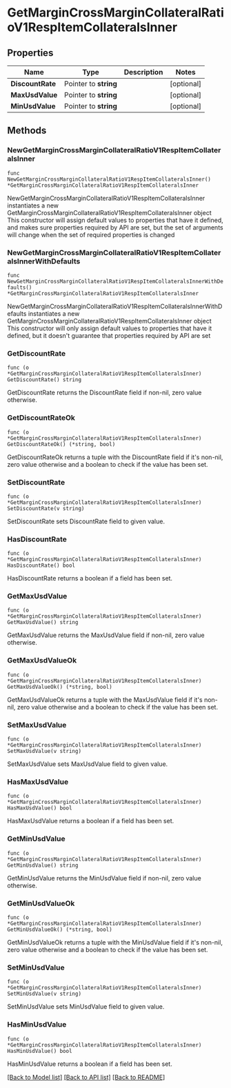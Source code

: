 # GetMarginCrossMarginCollateralRatioV1RespItemCollateralsInner

## Properties

Name | Type | Description | Notes
------------ | ------------- | ------------- | -------------
**DiscountRate** | Pointer to **string** |  | [optional] 
**MaxUsdValue** | Pointer to **string** |  | [optional] 
**MinUsdValue** | Pointer to **string** |  | [optional] 

## Methods

### NewGetMarginCrossMarginCollateralRatioV1RespItemCollateralsInner

`func NewGetMarginCrossMarginCollateralRatioV1RespItemCollateralsInner() *GetMarginCrossMarginCollateralRatioV1RespItemCollateralsInner`

NewGetMarginCrossMarginCollateralRatioV1RespItemCollateralsInner instantiates a new GetMarginCrossMarginCollateralRatioV1RespItemCollateralsInner object
This constructor will assign default values to properties that have it defined,
and makes sure properties required by API are set, but the set of arguments
will change when the set of required properties is changed

### NewGetMarginCrossMarginCollateralRatioV1RespItemCollateralsInnerWithDefaults

`func NewGetMarginCrossMarginCollateralRatioV1RespItemCollateralsInnerWithDefaults() *GetMarginCrossMarginCollateralRatioV1RespItemCollateralsInner`

NewGetMarginCrossMarginCollateralRatioV1RespItemCollateralsInnerWithDefaults instantiates a new GetMarginCrossMarginCollateralRatioV1RespItemCollateralsInner object
This constructor will only assign default values to properties that have it defined,
but it doesn't guarantee that properties required by API are set

### GetDiscountRate

`func (o *GetMarginCrossMarginCollateralRatioV1RespItemCollateralsInner) GetDiscountRate() string`

GetDiscountRate returns the DiscountRate field if non-nil, zero value otherwise.

### GetDiscountRateOk

`func (o *GetMarginCrossMarginCollateralRatioV1RespItemCollateralsInner) GetDiscountRateOk() (*string, bool)`

GetDiscountRateOk returns a tuple with the DiscountRate field if it's non-nil, zero value otherwise
and a boolean to check if the value has been set.

### SetDiscountRate

`func (o *GetMarginCrossMarginCollateralRatioV1RespItemCollateralsInner) SetDiscountRate(v string)`

SetDiscountRate sets DiscountRate field to given value.

### HasDiscountRate

`func (o *GetMarginCrossMarginCollateralRatioV1RespItemCollateralsInner) HasDiscountRate() bool`

HasDiscountRate returns a boolean if a field has been set.

### GetMaxUsdValue

`func (o *GetMarginCrossMarginCollateralRatioV1RespItemCollateralsInner) GetMaxUsdValue() string`

GetMaxUsdValue returns the MaxUsdValue field if non-nil, zero value otherwise.

### GetMaxUsdValueOk

`func (o *GetMarginCrossMarginCollateralRatioV1RespItemCollateralsInner) GetMaxUsdValueOk() (*string, bool)`

GetMaxUsdValueOk returns a tuple with the MaxUsdValue field if it's non-nil, zero value otherwise
and a boolean to check if the value has been set.

### SetMaxUsdValue

`func (o *GetMarginCrossMarginCollateralRatioV1RespItemCollateralsInner) SetMaxUsdValue(v string)`

SetMaxUsdValue sets MaxUsdValue field to given value.

### HasMaxUsdValue

`func (o *GetMarginCrossMarginCollateralRatioV1RespItemCollateralsInner) HasMaxUsdValue() bool`

HasMaxUsdValue returns a boolean if a field has been set.

### GetMinUsdValue

`func (o *GetMarginCrossMarginCollateralRatioV1RespItemCollateralsInner) GetMinUsdValue() string`

GetMinUsdValue returns the MinUsdValue field if non-nil, zero value otherwise.

### GetMinUsdValueOk

`func (o *GetMarginCrossMarginCollateralRatioV1RespItemCollateralsInner) GetMinUsdValueOk() (*string, bool)`

GetMinUsdValueOk returns a tuple with the MinUsdValue field if it's non-nil, zero value otherwise
and a boolean to check if the value has been set.

### SetMinUsdValue

`func (o *GetMarginCrossMarginCollateralRatioV1RespItemCollateralsInner) SetMinUsdValue(v string)`

SetMinUsdValue sets MinUsdValue field to given value.

### HasMinUsdValue

`func (o *GetMarginCrossMarginCollateralRatioV1RespItemCollateralsInner) HasMinUsdValue() bool`

HasMinUsdValue returns a boolean if a field has been set.


[[Back to Model list]](../README.md#documentation-for-models) [[Back to API list]](../README.md#documentation-for-api-endpoints) [[Back to README]](../README.md)


